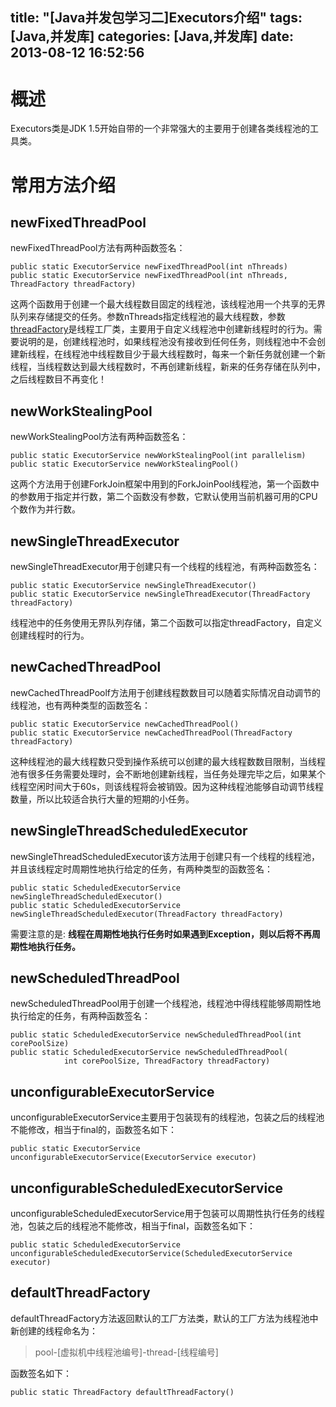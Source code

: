 title: "[Java并发包学习二]Executors介绍"
tags: [Java,并发库]
categories: [Java,并发库]
date: 2013-08-12 16:52:56
---
# 概述
Executors类是JDK 1.5开始自带的一个非常强大的主要用于创建各类线程池的工具类。
<!--more-->

# 常用方法介绍
## newFixedThreadPool
newFixedThreadPool方法有两种函数签名：  

```
public static ExecutorService newFixedThreadPool(int nThreads)  
public static ExecutorService newFixedThreadPool(int nThreads, ThreadFactory threadFactory)
```
这两个函数用于创建一个最大线程数目固定的线程池，该线程池用一个共享的无界队列来存储提交的任务。参数nThreads指定线程池的最大线程数，参数[threadFactory](http://飞鸟.com/2015/08/11/JDK8-%E5%B9%B6%E5%8F%91%E5%8C%85%E5%AD%A6%E4%B9%A0-ThreadFactory%E4%BB%8B%E7%BB%8D%EF%BC%88%E4%BA%8C%EF%BC%89/)是线程工厂类，主要用于自定义线程池中创建新线程时的行为。需要说明的是，创建线程池时，如果线程池没有接收到任何任务，则线程池中不会创建新线程，在线程池中线程数目少于最大线程数时，每来一个新任务就创建一个新线程，当线程数达到最大线程数时，不再创建新线程，新来的任务存储在队列中，之后线程数目不再变化！

## newWorkStealingPool
newWorkStealingPool方法有两种函数签名：

```
public static ExecutorService newWorkStealingPool(int parallelism)
public static ExecutorService newWorkStealingPool()
```
这两个方法用于创建ForkJoin框架中用到的ForkJoinPool线程池，第一个函数中的参数用于指定并行数，第二个函数没有参数，它默认使用当前机器可用的CPU个数作为并行数。

## newSingleThreadExecutor
newSingleThreadExecutor用于创建只有一个线程的线程池，有两种函数签名：

```
public static ExecutorService newSingleThreadExecutor()
public static ExecutorService newSingleThreadExecutor(ThreadFactory threadFactory)
```
线程池中的任务使用无界队列存储，第二个函数可以指定threadFactory，自定义创建线程时的行为。

## newCachedThreadPool
newCachedThreadPoolf方法用于创建线程数数目可以随着实际情况自动调节的线程池，也有两种类型的函数签名：

```
public static ExecutorService newCachedThreadPool()
public static ExecutorService newCachedThreadPool(ThreadFactory threadFactory)
```
这种线程池的最大线程数只受到操作系统可以创建的最大线程数数目限制，当线程池有很多任务需要处理时，会不断地创建新线程，当任务处理完毕之后，如果某个线程空闲时间大于60s，则该线程将会被销毁。因为这种线程池能够自动调节线程数量，所以比较适合执行大量的短期的小任务。

## newSingleThreadScheduledExecutor
newSingleThreadScheduledExecutor该方法用于创建只有一个线程的线程池，并且该线程定时周期性地执行给定的任务，有两种类型的函数签名：

```
public static ScheduledExecutorService newSingleThreadScheduledExecutor()
public static ScheduledExecutorService newSingleThreadScheduledExecutor(ThreadFactory threadFactory)
```
需要注意的是: **线程在周期性地执行任务时如果遇到Exception，则以后将不再周期性地执行任务。**

## newScheduledThreadPool
newScheduledThreadPool用于创建一个线程池，线程池中得线程能够周期性地执行给定的任务，有两种函数签名：

```
public static ScheduledExecutorService newScheduledThreadPool(int corePoolSize)
public static ScheduledExecutorService newScheduledThreadPool(
            int corePoolSize, ThreadFactory threadFactory)
```

## unconfigurableExecutorService
unconfigurableExecutorService主要用于包装现有的线程池，包装之后的线程池不能修改，相当于final的，函数签名如下：

```
public static ExecutorService unconfigurableExecutorService(ExecutorService executor)
```

## unconfigurableScheduledExecutorService
unconfigurableScheduledExecutorService用于包装可以周期性执行任务的线程池，包装之后的线程池不能修改，相当于final，函数签名如下：

```
public static ScheduledExecutorService unconfigurableScheduledExecutorService(ScheduledExecutorService executor)
```

## defaultThreadFactory
defaultThreadFactory方法返回默认的工厂方法类，默认的工厂方法为线程池中新创建的线程命名为：
> pool-[虚拟机中线程池编号]-thread-[线程编号]

函数签名如下：

```
public static ThreadFactory defaultThreadFactory()
```


